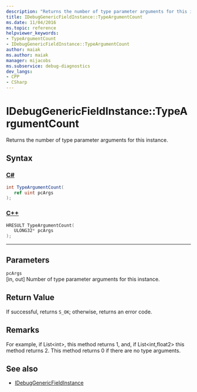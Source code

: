 ```yaml
---
description: "Returns the number of type parameter arguments for this instance."
title: IDebugGenericFieldInstance::TypeArgumentCount
ms.date: 11/04/2016
ms.topic: reference
helpviewer_keywords:
- TypeArgumentCount
- IDebugGenericFieldInstance::TypeArgumentCount
author: maiak
ms.author: maiak
manager: mijacobs
ms.subservice: debug-diagnostics
dev_langs:
- CPP
- CSharp
---
```

# IDebugGenericFieldInstance::TypeArgumentCount

Returns the number of type parameter arguments for this instance.

## Syntax

### [C#](#tab/csharp)
```csharp
int TypeArgumentCount(
   ref uint pcArgs
);
```
### [C++](#tab/cpp)
```cpp
HRESULT TypeArgumentCount(
   ULONG32* pcArgs
);
```
---

## Parameters
`pcArgs`\
[in, out] Number of type parameter arguments for this instance.

## Return Value
 If successful, returns `S_OK`; otherwise, returns an error code.

## Remarks
 For example, if List\<int>, this method returns 1, and, if List\<int,float2> this method returns 2. This method returns 0 if there are no type arguments.

## See also
- [IDebugGenericFieldInstance](../../../extensibility/debugger/reference/idebuggenericfieldinstance.md)
